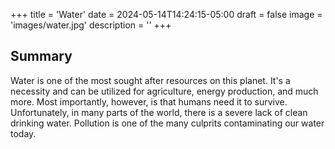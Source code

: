 +++
title = 'Water'
date = 2024-05-14T14:24:15-05:00
draft = false
image = 'images/water.jpg'
description = ''
+++

## Summary
Water is one of the most sought after resources on this planet. It's a necessity and can be utilized for agriculture, energy production, and much more. Most importantly, however, is that humans need it to survive. Unfortunately, in many parts of the world, there is a severe lack of clean drinking water. Pollution is one of the many culprits contaminating our water today.

